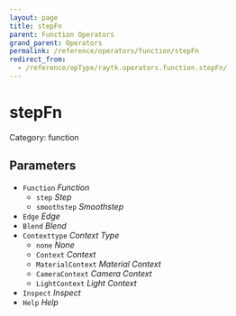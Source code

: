 ```yaml
---
layout: page
title: stepFn
parent: Function Operators
grand_parent: Operators
permalink: /reference/operators/function/stepFn
redirect_from:
  - /reference/opType/raytk.operators.function.stepFn/
---
```


# stepFn

Category: function



## Parameters

* `Function` *Function*
  * `step` *Step*
  * `smoothstep` *Smoothstep*
* `Edge` *Edge*
* `Blend` *Blend*
* `Contexttype` *Context Type*
  * `none` *None*
  * `Context` *Context*
  * `MaterialContext` *Material Context*
  * `CameraContext` *Camera Context*
  * `LightContext` *Light Context*
* `Inspect` *Inspect*
* `Help` *Help*